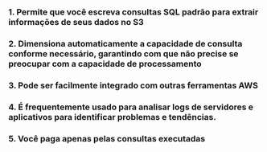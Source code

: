 ### 1. Permite que você escreva consultas SQL padrão para extrair informações de seus dados no S3

### 2. Dimensiona automaticamente a capacidade de consulta conforme necessário, garantindo com que não precise se preocupar com a capacidade de processamento

### 3. Pode ser facilmente integrado com outras ferramentas AWS

### 4. É frequentemente usado para analisar logs de servidores e aplicativos para identificar problemas e tendências.

### 5. Você paga apenas pelas consultas executadas